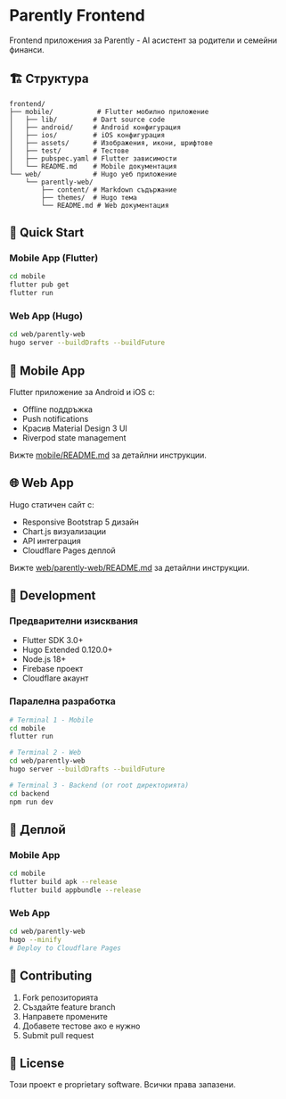 # Parently Frontend

Frontend приложения за Parently - AI асистент за родители и семейни финанси.

## 🏗️ Структура

```
frontend/
├── mobile/           # Flutter мобилно приложение
│   ├── lib/         # Dart source code
│   ├── android/     # Android конфигурация
│   ├── ios/         # iOS конфигурация
│   ├── assets/      # Изображения, икони, шрифтове
│   ├── test/        # Тестове
│   ├── pubspec.yaml # Flutter зависимости
│   └── README.md    # Mobile документация
└── web/             # Hugo уеб приложение
    └── parently-web/
        ├── content/ # Markdown съдържание
        ├── themes/  # Hugo тема
        └── README.md # Web документация
```

## 🚀 Quick Start

### Mobile App (Flutter)
```bash
cd mobile
flutter pub get
flutter run
```

### Web App (Hugo)
```bash
cd web/parently-web
hugo server --buildDrafts --buildFuture
```

## 📱 Mobile App

Flutter приложение за Android и iOS с:
- Offline поддръжка
- Push notifications
- Красив Material Design 3 UI
- Riverpod state management

Вижте [mobile/README.md](mobile/README.md) за детайлни инструкции.

## 🌐 Web App

Hugo статичен сайт с:
- Responsive Bootstrap 5 дизайн
- Chart.js визуализации
- API интеграция
- Cloudflare Pages деплой

Вижте [web/parently-web/README.md](web/parently-web/README.md) за детайлни инструкции.

## 🔧 Development

### Предварителни изисквания
- Flutter SDK 3.0+
- Hugo Extended 0.120.0+
- Node.js 18+
- Firebase проект
- Cloudflare акаунт

### Паралелна разработка
```bash
# Terminal 1 - Mobile
cd mobile
flutter run

# Terminal 2 - Web
cd web/parently-web
hugo server --buildDrafts --buildFuture

# Terminal 3 - Backend (от root директорията)
cd backend
npm run dev
```

## 📱 Деплой

### Mobile App
```bash
cd mobile
flutter build apk --release
flutter build appbundle --release
```

### Web App
```bash
cd web/parently-web
hugo --minify
# Deploy to Cloudflare Pages
```

## 🤝 Contributing

1. Fork репозиторията
2. Създайте feature branch
3. Направете промените
4. Добавете тестове ако е нужно
5. Submit pull request

## 📄 License

Този проект е proprietary software. Всички права запазени. 